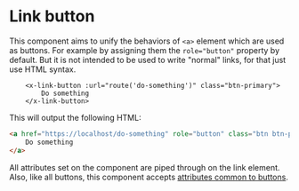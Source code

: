 Link button
===========

This component aims to unify the behaviors of `<a>` element which are used as buttons. For example by assigning them the `role="button"` property by default. But it is not intended to be used to write "normal" links, for that just use HTML syntax.

```blade
    <x-link-button :url="route('do-something')" class="btn-primary">
        Do something
    </x-link-button>
```

This will output the following HTML:

```html
<a href="https://localhost/do-something" role="button" class="btn btn-primary">
    Do something
</a>
```

All attributes set on the component are piped through on the link element. Also, like all buttons, this component accepts [attributes common to buttons](./buttons.md#common-buttons-attributes).

